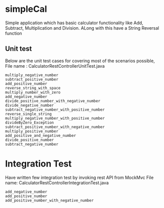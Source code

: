 # simpleCal
Simple application which has basic calculator functionality like Add, Subtract, Multiplication and Division. ALong with this have a 
String Reversal function

## Unit test
Below are the unit test cases for covering most of the scenarios possible,  File name : CalculatorRestControllerUnitTest.java
```
multiply_negative_number
subtract_positive_number
add_positive_number
reverse_string_with_space
multiply_number_with_zero
add_negative_number
divide_positive_number_with_negative_number
divide_negative_number
subtract_negative_number_with_positive_number
reverse_single_string
multiply_negative_number_with_positive_number
divideByZero_Exception
subtract_positive_number_with_negative_number
multiply_positive_number
add_positive_and_negative_number
divide_positive_number
subtract_negative_number
```

# Integration Test
Have written few integration test by invoking rest API from MockMvc File name: CalculatorRestControllerIntegrationTest.java
```
add_negative_number
add_positive_number
add_positive_number_with_negative_number
```
